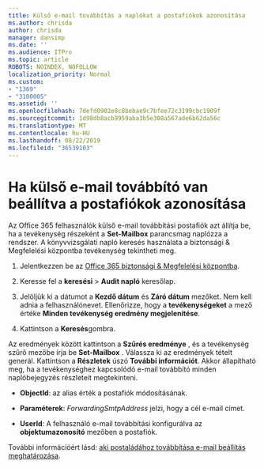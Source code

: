 ```yaml
---
title: Külső e-mail továbbítás a naplókat a postafiókok azonosítása
ms.author: chrisda
author: chrisda
manager: dansimp
ms.date: ''
ms.audience: ITPro
ms.topic: article
ROBOTS: NOINDEX, NOFOLLOW
localization_priority: Normal
ms.custom:
- "1369"
- "3100005"
ms.assetid: ''
ms.openlocfilehash: 7defd0902e8c8bebae9c7bfee72c3199cbc1909f
ms.sourcegitcommit: 1d98db8acb9959aba3b5e308a567ade6b62da56c
ms.translationtype: MT
ms.contentlocale: hu-HU
ms.lasthandoff: 08/22/2019
ms.locfileid: "36539103"
---
```

# <a name="identify-when-external-email-forwarding-is-configured-on-mailboxes"></a>Ha külső e-mail továbbító van beállítva a postafiókok azonosítása

Az Office 365 felhasználók külső e-mail továbbítási postafiók azt állítja be, ha a tevékenység részeként a **Set-Mailbox** parancsmag naplózza a rendszer. A könyvvizsgálati napló keresés használata a biztonsági & Megfelelési központba tevékenység tekintheti meg.

1. Jelentkezzen be az [Office 365 biztonsági & Megfelelési központba](https://protection.office.com/).

2. Keresse fel a **keresési** > **Audit napló** keresőlap.

3. Jelöljük ki a dátumot a **Kezdő dátum** és **Záró dátum** mezőket. Nem kell adnia a felhasználónevet. Ellenőrizze, hogy a **tevékenységeket** a mező értéke **Minden tevékenység eredmény megjelenítése**.

4. Kattintson a **Keresés**gombra.

Az eredmények között kattintson a **Szűrés eredménye** , és a tevékenység szűrő mezőbe írja be **Set-Mailbox** . Válassza ki az eredmények tételt generál. Kattintson a **Részletek** úszó **További információt**. Akkor állapítható meg, ha a tevékenységhez kapcsolódó e-mail továbbító minden naplóbejegyzés részleteit megtekinteni.

- **ObjectId**: az alias érték a postafiók módosításának.

- **Paraméterek**: _ForwardingSmtpAddress_ jelzi, hogy a cél e-mail címet.

- **UserId**: A felhasználó e-mail továbbítási konfigurálva az **objektumazonosító** mezőben a postafiók.

További információért lásd: [aki postaládához továbbítása e-mail beállítás meghatározása](https://docs.microsoft.com/office365/securitycompliance/auditing-troubleshooting-scenarios#determining-who-set-up-email-forwarding-for-a-mailbox).
